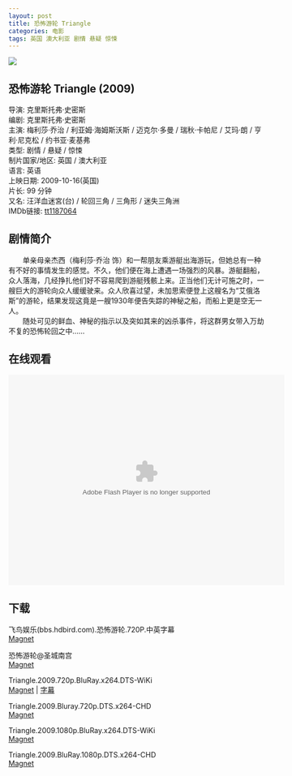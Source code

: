 ```yaml
---
layout: post
title: 恐怖游轮 Triangle
categories: 电影
tags: 英国 澳大利亚 剧情 悬疑 惊悚
---
```


[![](http://i2.piimg.com/7801867131d20cb4t.jpg)](http://i2.piimg.com/7801867131d20cb4.jpg)

## 恐怖游轮 Triangle (2009)
导演: 克里斯托弗·史密斯  
编剧: 克里斯托弗·史密斯  
主演: 梅利莎·乔治 / 利亚姆·海姆斯沃斯 / 迈克尔·多曼 / 瑞秋·卡帕尼 / 艾玛·朗 / 亨利·尼克松 / 约书亚·麦基弗  
类型: 剧情 / 悬疑 / 惊悚  
制片国家/地区: 英国 / 澳大利亚  
语言: 英语  
上映日期: 2009-10-16(英国)  
片长: 99 分钟  
又名: 汪洋血迷宮(台) / 轮回三角 / 三角形 / 迷失三角洲  
IMDb链接: [tt1187064](http://www.imdb.com/title/tt1187064)

## 剧情简介
　　单亲母亲杰西（梅利莎·乔治 饰）和一帮朋友乘游艇出海游玩，但她总有一种有不好的事情发生的感觉。不久，他们便在海上遭遇一场强烈的风暴。游艇翻船，众人落海，几经挣扎他们好不容易爬到游艇残骸上来。正当他们无计可施之时，一艘巨大的游轮向众人缓缓驶来。众人欣喜过望，未加思索便登上这艘名为“艾俄洛斯”的游轮，结果发现这竟是一艘1930年便告失踪的神秘之船，而船上更是空无一人。  
　　随处可见的鲜血、神秘的指示以及突如其来的凶杀事件，将这群男女带入万劫不复的恐怖轮回之中……

## 在线观看
<embed height="415" width="544" quality="high" allowfullscreen="true" type="application/x-shockwave-flash" src="http://static.hdslb.com/miniloader.swf" flashvars="aid=2154596&page=1" pluginspage="http://www.adobe.com/shockwave/download/download.cgi?P1_Prod_Version=ShockwaveFlash" />

## 下载
飞鸟娱乐(bbs.hdbird.com).恐怖游轮.720P.中英字幕  
[Magnet](magnet:?xt=urn:btih:33B2DEBE6C2B0A1FC114BC60D8A63037FC42A41A)

恐怖游轮@圣城南宫  
[Magnet](magnet:?xt=urn:btih:4940721AAB93EFAB6BB26B23D39938240F8BD867)

Triangle.2009.720p.BluRay.x264.DTS-WiKi  
[Magnet](magnet:?xt=urn:btih:B09DB4D2D3F5732040AAEF0AF1FE947FFD42680A) | [字幕](http://7xqm73.com1.z0.glb.clouddn.com/2009/Triangle.2009.720p.BluRay.x264.DTS-WiKi.7z)

Triangle.2009.Bluray.720p.DTS.x264-CHD  
[Magnet](magnet:?xt=urn:btih:F67859AF814B78CD5CC1A5812EA532DCF85F00D4)

Triangle.2009.1080p.BluRay.x264.DTS-WiKi  
[Magnet](magnet:?xt=urn:btih:2E7549DEB2A071AB560B70EA95458EDF419A3357)

Triangle.2009.BluRay.1080p.DTS.x264-CHD  
[Magnet](magnet:?xt=urn:btih:D72F5F295E80338C38EBA1747BEF531A5CE6E6C5)

